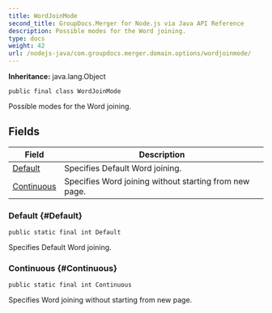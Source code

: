 ```yaml
---
title: WordJoinMode
second_title: GroupDocs.Merger for Node.js via Java API Reference
description: Possible modes for the Word joining.
type: docs
weight: 42
url: /nodejs-java/com.groupdocs.merger.domain.options/wordjoinmode/
---
```

**Inheritance:**
java.lang.Object
```
public final class WordJoinMode
```

Possible modes for the Word joining.
## Fields

| Field | Description |
| --- | --- |
| [Default](#Default) | Specifies Default Word joining. |
| [Continuous](#Continuous) | Specifies Word joining without starting from new page. |
### Default {#Default}
```
public static final int Default
```


Specifies Default Word joining.

### Continuous {#Continuous}
```
public static final int Continuous
```


Specifies Word joining without starting from new page.

